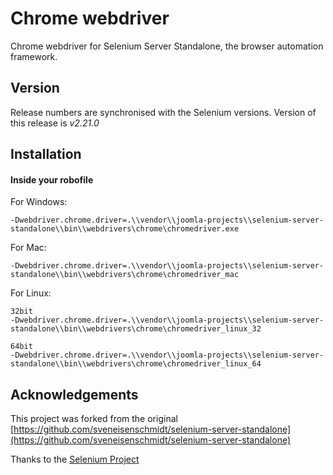 # Chrome webdriver

Chrome webdriver for Selenium Server Standalone, the browser automation framework.

## Version
Release numbers are synchronised with the Selenium versions.
Version of this release is *v2.21.0* 

## Installation

#### Inside your robofile

For Windows:
```
-Dwebdriver.chrome.driver=.\\vendor\\joomla-projects\\selenium-server-standalone\\bin\\webdrivers\chrome\chromedriver.exe
```

For Mac:
```
-Dwebdriver.chrome.driver=.\\vendor\\joomla-projects\\selenium-server-standalone\\bin\\webdrivers\chrome\chromedriver_mac
```

For Linux:
```
32bit
-Dwebdriver.chrome.driver=.\\vendor\\joomla-projects\\selenium-server-standalone\\bin\\webdrivers\chrome\chromedriver_linux_32
```
```
64bit
-Dwebdriver.chrome.driver=.\\vendor\\joomla-projects\\selenium-server-standalone\\bin\\webdrivers\chrome\chromedriver_linux_64
```

## Acknowledgements
This project was forked from the original [https://github.com/sveneisenschmidt/selenium-server-standalone](https://github.com/sveneisenschmidt/selenium-server-standalone)

Thanks to the [Selenium Project](http://docs.seleniumhq.org/)
